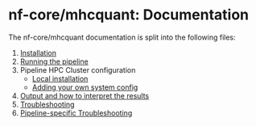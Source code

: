 # nf-core/mhcquant: Documentation

The nf-core/mhcquant documentation is split into the following files:

1. [Installation](https://nf-co.re/usage/installation)
2. [Running the pipeline](usage.md)
3. Pipeline HPC Cluster configuration
    * [Local installation](https://nf-co.re/usage/local_installation)
    * [Adding your own system config](https://nf-co.re/usage/adding_own_config)
4. [Output and how to interpret the results](output.md)
5. [Troubleshooting](https://nf-co.re/usage/troubleshooting)
6. [Pipeline-specific Troubleshooting](troubleshooting.md)
